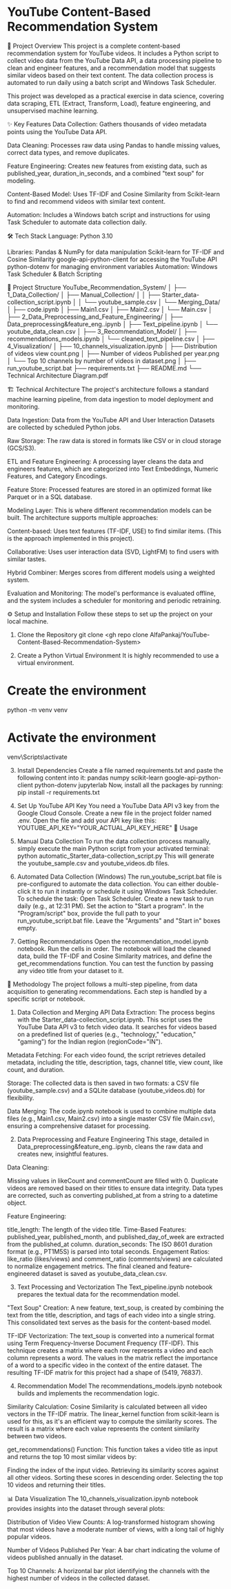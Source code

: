 # YouTube Content-Based Recommendation System

📜 Project Overview
This project is a complete content-based recommendation system for YouTube videos. It includes a Python script to collect video data from the YouTube Data API, a data processing pipeline to clean and engineer features, and a recommendation model that suggests similar videos based on their text content. The data collection process is automated to run daily using a batch script and Windows Task Scheduler.

This project was developed as a practical exercise in data science, covering data scraping, ETL (Extract, Transform, Load), feature engineering, and unsupervised machine learning.

✨ Key Features
Data Collection: Gathers thousands of video metadata points using the YouTube Data API.

Data Cleaning: Processes raw data using Pandas to handle missing values, correct data types, and remove duplicates.

Feature Engineering: Creates new features from existing data, such as published_year, duration_in_seconds, and a combined "text soup" for modeling.

Content-Based Model: Uses TF-IDF and Cosine Similarity from Scikit-learn to find and recommend videos with similar text content.

Automation: Includes a Windows batch script and instructions for using Task Scheduler to automate data collection daily.

🛠️ Tech Stack
Language: Python 3.10

Libraries:
Pandas & NumPy for data manipulation
Scikit-learn for TF-IDF and Cosine Similarity
google-api-python-client for accessing the YouTube API
python-dotenv for managing environment variables
Automation: Windows Task Scheduler & Batch Scripting

📂 Project Structure
YouTube_Recommendation_System/
│
├── 1_Data_Collection/
│   ├── Manual_Collection/
│   │   ├── Starter_data-collection_script.ipynb
│   │   └── youtube_sample.csv
│   └── Merging_Data/
│       ├── code.ipynb
│       ├── Main1.csv
│       ├── Main2.csv
│       └── Main.csv
│
├── 2_Data_Preprocessing_and_Feature_Engineering/
│   ├── Data_preprocessing&feature_eng..ipynb
│   ├── Text_pipeline.ipynb
│   └── youtube_data_clean.csv
│
├── 3_Recommendation_Model/
│   ├── recommendations_models.ipynb
│   └── cleaned_text_pipeline.csv
│
├── 4_Visualization/
│   ├── 10_channels_visualization.ipynb
│   ├── Distribution of videos view count.png
│   ├── Number of videos Published per year.png
│   └── Top 10 channels by number of videos in dataset.png
│
├── run_youtube_script.bat
├── requirements.txt
├── README.md
└── Technical Architecture Diagram.pdf

🏗️ Technical Architecture
The project's architecture follows a standard machine learning pipeline, from data ingestion to model deployment and monitoring.

Data Ingestion: Data from the YouTube API and User Interaction Datasets are collected by scheduled Python jobs.

Raw Storage: The raw data is stored in formats like CSV or in cloud storage (GCS/S3).

ETL and Feature Engineering: A processing layer cleans the data and engineers features, which are categorized into Text Embeddings, Numeric Features, and Category Encodings.

Feature Store: Processed features are stored in an optimized format like Parquet or in a SQL database.

Modeling Layer: This is where different recommendation models can be built. The architecture supports multiple approaches:

Content-based: Uses text features (TF-IDF, USE) to find similar items. (This is the approach implemented in this project).

Collaborative: Uses user interaction data (SVD, LightFM) to find users with similar tastes.

Hybrid Combiner: Merges scores from different models using a weighted system.

Evaluation and Monitoring: The model's performance is evaluated offline, and the system includes a scheduler for monitoring and periodic retraining.


⚙️ Setup and Installation
Follow these steps to set up the project on your local machine.

1. Clone the Repository
git clone <gh repo clone AlfaPankaj/YouTube-Content-Based-Recommendation-System>

2. Create a Python Virtual Environment
It is highly recommended to use a virtual environment.
# Create the environment
python -m venv venv
# Activate the environment
venv\Scripts\activate

3. Install Dependencies
Create a file named requirements.txt and paste the following content into it:
pandas
numpy
scikit-learn
google-api-python-client
python-dotenv
jupyterlab
Now, install all the packages by running:
pip install -r requirements.txt

4. Set Up YouTube API Key
You need a YouTube Data API v3 key from the Google Cloud Console.
Create a new file in the project folder named .env.
Open the file and add your API key like this:
YOUTUBE_API_KEY="YOUR_ACTUAL_API_KEY_HERE"
🚀 Usage

1. Manual Data Collection
To run the data collection process manually, simply execute the main Python script from your activated terminal:
python automatic_Starter_data-collection_script.py
This will generate the youtube_sample.csv and youtube_videos.db files.

2. Automated Data Collection (Windows)
The run_youtube_script.bat file is pre-configured to automate the data collection. You can either double-click it to run it instantly or schedule it using Windows Task Scheduler.
To schedule the task:
Open Task Scheduler.
Create a new task to run daily (e.g., at 12:31 PM).
Set the action to "Start a program".
In the "Program/script" box, provide the full path to your run_youtube_script.bat file.
Leave the "Arguments" and "Start in" boxes empty.

3. Getting Recommendations
Open the recommendation_model.ipynb notebook.
Run the cells in order. The notebook will load the cleaned data, build the TF-IDF and Cosine Similarity matrices, and define the get_recommendations function.
You can test the function by passing any video title from your dataset to it.

🧠 Methodology
The project follows a multi-step pipeline, from data acquisition to generating recommendations. Each step is handled by a specific script or notebook.

1. Data Collection and Merging
API Data Extraction: The process begins with the Starter_data-collection_script.ipynb. This script uses the YouTube Data API v3 to fetch video data. It searches for videos based on a predefined list of queries (e.g., "technology," "education," "gaming") for the Indian region (regionCode="IN").

Metadata Fetching: For each video found, the script retrieves detailed metadata, including the title, description, tags, channel title, view count, like count, and duration.

Storage: The collected data is then saved in two formats: a CSV file (youtube_sample.csv) and a SQLite database (youtube_videos.db) for flexibility.

Data Merging: The code.ipynb notebook is used to combine multiple data files (e.g., Main1.csv, Main2.csv) into a single master CSV file (Main.csv), ensuring a comprehensive dataset for processing.

2. Data Preprocessing and Feature Engineering
This stage, detailed in Data_preprocessing&feature_eng..ipynb, cleans the raw data and creates new, insightful features.

Data Cleaning:

Missing values in likeCount and commentCount are filled with 0.
Duplicate videos are removed based on their titles to ensure data integrity.
Data types are corrected, such as converting published_at from a string to a datetime object.

Feature Engineering:

title_length: The length of the video title.
Time-Based Features: published_year, published_month, and published_day_of_week are extracted from the published_at column.
duration_seconds: The ISO 8601 duration format (e.g., PT1M5S) is parsed into total seconds.
Engagement Ratios: like_ratio (likes/views) and comment_ratio (comments/views) are calculated to normalize engagement metrics.
The final cleaned and feature-engineered dataset is saved as youtube_data_clean.csv.

3. Text Processing and Vectorization
The Text_pipeline.ipynb notebook prepares the textual data for the recommendation model.

"Text Soup" Creation: A new feature, text_soup, is created by combining the text from the title, description, and tags of each video into a single string. This consolidated text serves as the basis for the content-based model.

TF-IDF Vectorization: The text_soup is converted into a numerical format using Term Frequency-Inverse Document Frequency (TF-IDF). This technique creates a matrix where each row represents a video and each column represents a word. The values in the matrix reflect the importance of a word to a specific video in the context of the entire dataset. The resulting TF-IDF matrix for this project had a shape of (5419, 76837).

4. Recommendation Model
The recommendations_models.ipynb notebook builds and implements the recommendation logic.

Similarity Calculation: Cosine Similarity is calculated between all video vectors in the TF-IDF matrix. The linear_kernel function from scikit-learn is used for this, as it's an efficient way to compute the similarity scores. The result is a matrix where each value represents the content similarity between two videos.

get_recommendations() Function: This function takes a video title as input and returns the top 10 most similar videos by:

Finding the index of the input video.
Retrieving its similarity scores against all other videos.
Sorting these scores in descending order.
Selecting the top 10 videos and returning their titles.

📊 Data Visualization
The 10_channels_visualization.ipynb notebook provides insights into the dataset through several plots:

Distribution of Video View Counts: A log-transformed histogram showing that most videos have a moderate number of views, with a long tail of highly popular videos.

Number of Videos Published Per Year: A bar chart indicating the volume of videos published annually in the dataset.

Top 10 Channels: A horizontal bar plot identifying the channels with the highest number of videos in the collected dataset.

